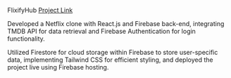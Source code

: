 FlixifyHub   [Project Link](https://flixifyhub.web.app/) 

Developed a Netflix clone with React.js and Firebase back-end, integrating TMDB API for data retrieval and Firebase Authentication for login functionality. 

Utilized Firestore for cloud storage within Firebase to store user-specific data, implementing Tailwind CSS for efficient styling, and deployed the project live using Firebase hosting. 
